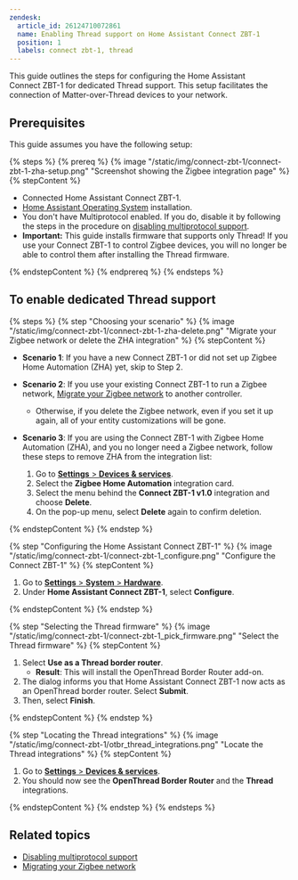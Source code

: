 ```yaml
---
zendesk:
  article_id: 26124710072861
  name: Enabling Thread support on Home Assistant Connect ZBT-1
  position: 1
  labels: connect zbt-1, thread
---
```


This guide outlines the steps for configuring the Home Assistant Connect&nbsp;ZBT-1 for dedicated Thread support. This setup facilitates the connection of Matter-over-Thread devices to your network.

## Prerequisites

This guide assumes you have the following setup:

{% steps %}
{% prereq %}
{% image "/static/img/connect-zbt-1/connect-zbt-1-zha-setup.png" "Screenshot showing the Zigbee integration page" %}
{% stepContent %}

- Connected Home Assistant Connect&nbsp;ZBT-1.
- [Home Assistant Operating System](https://www.home-assistant.io/docs/glossary/#home-assistant-operating-system) installation.
- You don't have Multiprotocol enabled. If you do, disable it by following the steps in the procedure on [disabling multiprotocol support](/hc/en-us/articles/26124969612445).
- **Important:** This guide installs firmware that supports only Thread! If you use your Connect ZBT-1 to control Zigbee devices, you will no longer be able to control them after installing the Thread firmware.

{% endstepContent %}
{% endprereq %}
{% endsteps %}

## To enable dedicated Thread support

{% steps %}
{% step "Choosing your scenario" %}
{% image "/static/img/connect-zbt-1/connect-zbt-1-zha-delete.png" "Migrate your Zigbee network or delete the ZHA integration" %}
{% stepContent %}

- **Scenario 1**: If you have a new Connect ZBT-1 or did not set up Zigbee Home Automation (ZHA) yet, skip to Step 2.
- **Scenario 2**: If you use your existing Connect ZBT-1 to run a Zigbee network, [Migrate your Zigbee network](/hc/en-us/articles/26123655295261) to another controller.
  - Otherwise, if you delete the Zigbee network, even if you set it up again, all of your entity customizations will be gone.
- **Scenario 3**: If you are using the Connect ZBT-1 with Zigbee Home Automation (ZHA), and you no longer need a Zigbee network, follow these steps to remove ZHA from the integration list:

  1. Go to [**Settings** > **Devices & services**](https://my.home-assistant.io/redirect/integrations/).
  2. Select the **Zigbee Home Automation** integration card.
  3. Select the menu behind the **Connect ZBT-1 v1.0** integration and choose **Delete**.
  4. On the pop-up menu, select **Delete** again to confirm deletion.

{% endstepContent %}
{% endstep %}

{% step "Configuring the Home Assistant Connect&nbsp;ZBT-1" %}
{% image "/static/img/connect-zbt-1/connect-zbt-1_configure.png" "Configure the Connect ZBT-1" %}
{% stepContent %}

1. Go to [**Settings** > **System** > **Hardware**](https://my.home-assistant.io/redirect/hardware/).
2. Under **Home Assistant Connect ZBT-1**, select **Configure**.

{% endstepContent %}
{% endstep %}

{% step "Selecting the Thread firmware" %}
{% image "/static/img/connect-zbt-1/connect-zbt-1_pick_firmware.png" "Select the Thread firmware" %}
{% stepContent %}

1. Select **Use as a Thread border router**.
   - **Result**: This will install the OpenThread Border Router add-on.
2. The dialog informs you that Home Assistant Connect&nbsp;ZBT-1 now acts as an OpenThread border router. Select **Submit**.
3. Then, select **Finish**.

{% endstepContent %}
{% endstep %}

{% step "Locating the Thread integrations" %}
{% image "/static/img/connect-zbt-1/otbr_thread_integrations.png" "Locate the Thread integrations" %}
{% stepContent %}

1. Go to [**Settings** > **Devices & services**](https://my.home-assistant.io/redirect/integrations/).
2. You should now see the **OpenThread Border Router** and the **Thread** integrations.

{% endstepContent %}
{% endstep %}
{% endsteps %}

## Related topics

- [Disabling multiprotocol support](/hc/en-us/articles/26124969612445)
- [Migrating your Zigbee network](/hc/en-us/articles/26123655295261)
